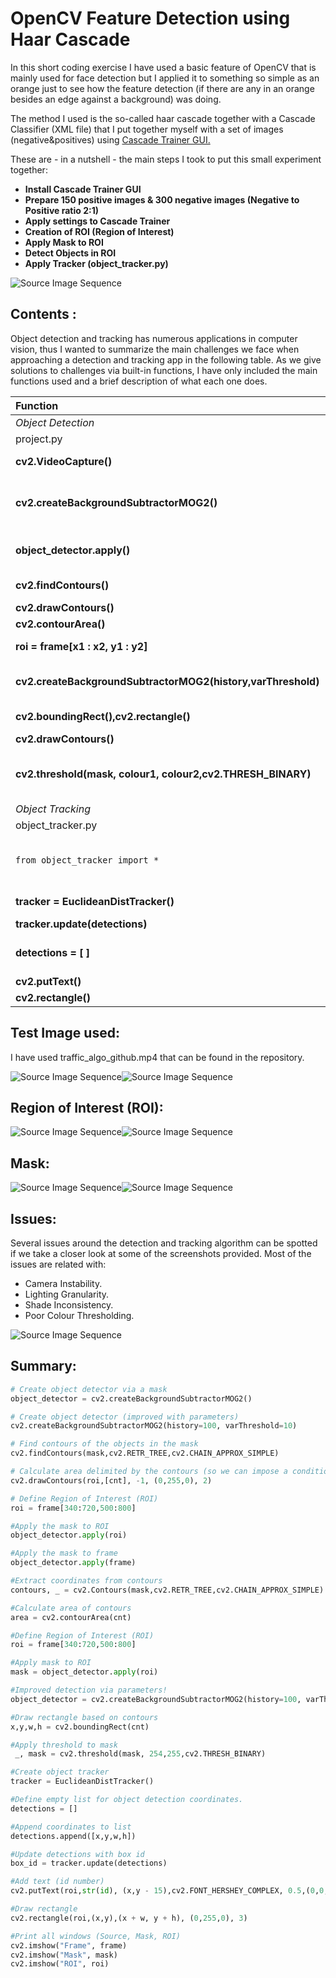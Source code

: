 # OpenCV Feature Detection using Haar Cascade

In this short coding exercise I have used a basic feature of OpenCV that is mainly used for face detection but I applied it to something so simple as an orange just to see how the feature detection (if there are any in an orange besides an edge against a background) was doing. 

The method I used is the so-called haar cascade together with a Cascade Classifier (XML file) that I put together myself with a set of images (negative&positives) using [Cascade Trainer GUI.](https://amin-ahmadi.com/cascade-trainer-gui)

These are - in a nutshell - the main steps I took to put this small experiment together:

+ **Install Cascade Trainer GUI**
+ **Prepare 150 positive images & 300 negative images (Negative to Positive ratio 2:1)**
+ **Apply settings to Cascade Trainer**
+ **Creation of ROI (Region of Interest)**
+ **Apply Mask to ROI**
+ **Detect Objects in ROI**
+ **Apply Tracker (object_tracker.py)**

![Source Image Sequence](general.gif)

## Contents :
Object detection and tracking has numerous applications in computer vision, thus I wanted to summarize the main challenges we face when approaching a detection and tracking app in the following table. As we give solutions to challenges via built-in functions, I have only included the main functions used and a brief description of what each one does.

| Function            |Action                                                                        |
|:--------------------|------------------------------------------------------------------------------|
|*_Object Detection_*||
|project.py           | Main app|
|**cv2.VideoCapture()**   |We create the capture object|
|**cv2.createBackgroundSubtractorMOG2()** | Object Detector (background subtractor through mask)|
|**object_detector.apply()**| Apply object detector both to frame and roi.|
|**cv2.findContours()**     |Extract coordinates from mask.|
|**cv2.drawContours()**    | Draw contours.|
|**cv2.contourArea()**|Calculate Area.|
|**roi = frame[x1 : x2, y1 : y2]**|Extract region of intrest (ROI)|
|**cv2.createBackgroundSubtractorMOG2(history,varThreshold)**   |Improve Detection via history & varThreshold.|
|**cv2.boundingRect(),cv2.rectangle()**|Draw rectangle based on contour.|
|**cv2.drawContours()**    | Draw contours.|
|**cv2.threshold(mask, colour1, colour2,cv2.THRESH_BINARY)**    | Apply threshold to mask.colour1 & colour 2 range 0-255 BGR.|
|*_Object Tracking_*||
|object_tracker.py           | Tracker class|
|```from object_tracker import *```    | Import tracker so we can load EuclideanDistTracker class.|
|**tracker = EuclideanDistTracker()**    | Create object tracker.|
|**tracker.update(detections)**    | Tracker update.|
|**detections = [ ]**    | Empty list to store object coordinates (x, y, w, h).|
|**cv2.putText()**    | Add text.|
|**cv2.rectangle()**    | Add rectangle.|







## Test Image used: 
I have used traffic_algo_github.mp4 that can be found in the repository.

![Source Image Sequence](source_1.jpg)![Source Image Sequence](source_2.jpg)

## Region of Interest (ROI):
![Source Image Sequence](roi_1.jpg)![Source Image Sequence](roi_2.jpg)


## Mask:
![Source Image Sequence](mask_1.jpg)![Source Image Sequence](mask_2.jpg)

## Issues:
Several issues around the detection and tracking algorithm can be spotted if we take a closer look at some of the screenshots provided.
Most of the issues are related with:

+ Camera Instability.
+ Lighting Granularity.
+ Shade Inconsistency.
+ Poor Colour Thresholding.

![Source Image Sequence](source_3.jpg)

## Summary:

```python
# Create object detector via a mask
object_detector = cv2.createBackgroundSubtractorMOG2()
```
```python
# Create object detector (improved with parameters)
cv2.createBackgroundSubtractorMOG2(history=100, varThreshold=10)
```
```python
# Find contours of the objects in the mask
cv2.findContours(mask,cv2.RETR_TREE,cv2.CHAIN_APPROX_SIMPLE)
```
```python
# Calculate area delimited by the contours (so we can impose a conditional later)
cv2.drawContours(roi,[cnt], -1, (0,255,0), 2)
```
```python
# Define Region of Interest (ROI)
roi = frame[340:720,500:800]
```
```python
#Apply the mask to ROI
object_detector.apply(roi)
```
```python
#Apply the mask to frame
object_detector.apply(frame)
```
```python
#Extract coordinates from contours
contours, _ = cv2.Contours(mask,cv2.RETR_TREE,cv2.CHAIN_APPROX_SIMPLE)
```
```python
#Calculate area of contours
area = cv2.contourArea(cnt)
```
```python
#Define Region of Interest (ROI)
roi = frame[340:720,500:800]
```
```python
#Apply mask to ROI
mask = object_detector.apply(roi)
```
```python
#Improved detection via parameters!
object_detector = cv2.createBackgroundSubtractorMOG2(history=100, varThreshold=80)
```
```python
#Draw rectangle based on contours
x,y,w,h = cv2.boundingRect(cnt)
```
```python
#Apply threshold to mask
 _, mask = cv2.threshold(mask, 254,255,cv2.THRESH_BINARY)
```
```python
#Create object tracker
tracker = EuclideanDistTracker()
```
```python
#Define empty list for object detection coordinates.
detections = []
```
```python
#Append coordinates to list
detections.append([x,y,w,h])
```
```python
#Update detections with box id
box_id = tracker.update(detections)
```
```python
#Add text (id number)
cv2.putText(roi,str(id), (x,y - 15),cv2.FONT_HERSHEY_COMPLEX, 0.5,(0,0,255),1)
```
```python
#Draw rectangle
cv2.rectangle(roi,(x,y),(x + w, y + h), (0,255,0), 3)
```
```python
#Print all windows (Source, Mask, ROI)
cv2.imshow("Frame", frame)
cv2.imshow("Mask", mask)
cv2.imshow("ROI", roi)
```

